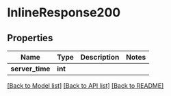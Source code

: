 # InlineResponse200

## Properties
Name | Type | Description | Notes
------------ | ------------- | ------------- | -------------
**server_time** | **int** |  | 

[[Back to Model list]](../README.md#documentation-for-models) [[Back to API list]](../README.md#documentation-for-api-endpoints) [[Back to README]](../README.md)

